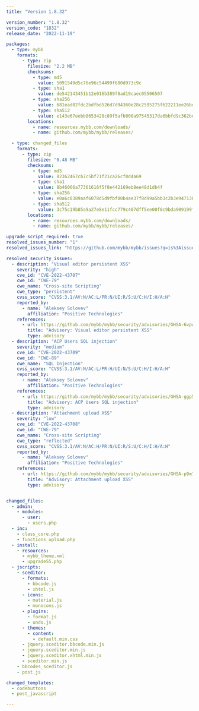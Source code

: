 ```yaml
---
title: "Version 1.8.32"

version_number: "1.8.32"
version_code: "1832"
release_date: "2022-11-19"

packages:
  - type: mybb
    formats:
      - type: zip
        filesize: "2.2 MB"
        checksums:
          - type: md5
            value: 5091549d5c76e96c54499f680d973c9c
          - type: sha1
            value: de542143451b12e016b389f8ad19caec05506507
          - type: sha256
            value: 681ead02fdc2bdfbd526d7d94360e28c2595275f622211ee26bdc0aa9bf3f9bd
          - type: sha512
            value: e143e67eebb8653428c89f5afb000a97545317da0bbfd9c362bd92341635a0542d41f32c8ef25e9d9cefcc4a779973bae2ca3fe13268858b243ada24af712200
        locations:
          - name: resources.mybb.com/downloads/
          - name: github.com/mybb/mybb/releases/

  - type: changed_files
    formats:
      - type: zip
        filesize: "0.48 MB"
        checksums:
          - type: md5
            value: 82362467cb7c5bf71f21ca26cf0d4a69
          - type: sha1
            value: 8b46066a77361616f5f8e442169eb8ee48d1db4f
          - type: sha256
            value: e0a6c0389aaf6078d5d9fbf00b4ae37f8d99a5bb3c2b3e9471381ddfec810cbb
          - type: sha512
            value: 3c75c19b85a9a27e8e11fcc779c407dff5ee00f0c9bda909199f69d2597cf6378c5e9c0559d4ea30e30cfba68d0b7b234ed821e11e7d066122b8d85f81d5b17c
        locations:
          - name: resources.mybb.com/downloads/
          - name: github.com/mybb/mybb/releases/

upgrade_script_required: true
resolved_issues_number: "1"
resolved_issues_link: "https://github.com/mybb/mybb/issues?q=is%3Aissue+is%3Aclosed+label%3As%3Aresolved+-label%3Adev-branch+milestone%3A1.8.32"

resolved_security_issues:
  - description: "Visual editor persistent XSS"
    severity: "high"
    cve_id: "CVE-2022-43707"
    cwe_id: "CWE-79"
    cwe_name: "Cross-site Scripting"
    cwe_type: "persistent"
    cvss_score: "CVSS:3.1/AV:N/AC:L/PR:N/UI:R/S:U/C:H/I:H/A:H"
    reported_by:
      - name: "Aleksey Solovev"
        affiliation: "Positive Technologies"
    references:
      - url: https://github.com/mybb/mybb/security/advisories/GHSA-6vpw-m83q-27px
        title: "Advisory: Visual editor persistent XSS"
        type: advisory
  - description: "ACP Users SQL injection"
    severity: "medium"
    cve_id: "CVE-2022-43709"
    cwe_id: "CWE-89"
    cwe_name: "SQL Injection"
    cvss_score: "CVSS:3.1/AV:N/AC:L/PR:H/UI:N/S:U/C:H/I:H/A:H"
    reported_by:
      - name: "Aleksey Solovev"
        affiliation: "Positive Technologies"
    references:
      - url: https://github.com/mybb/mybb/security/advisories/GHSA-ggp5-454p-867v
        title: "Advisory: ACP Users SQL injection"
        type: advisory
  - description: "Attachment upload XSS"
    severity: "low"
    cve_id: "CVE-2022-43708"
    cwe_id: "CWE-79"
    cwe_name: "Cross-site Scripting"
    cwe_type: "reflected"
    cvss_score: "CVSS:3.1/AV:N/AC:H/PR:N/UI:R/S:U/C:H/I:H/A:H"
    reported_by:
      - name: "Aleksey Solovev"
        affiliation: "Positive Technologies"
    references:
      - url: https://github.com/mybb/mybb/security/advisories/GHSA-p9m7-9qv4-x93w
        title: "Advisory: Attachment upload XSS"
        type: advisory


changed_files:
  - admin:
    - modules:
      - user:
        - users.php
  - inc:
    - class_core.php
    - functions_upload.php
  - install:
    - resources:
      - mybb_theme.xml
      - upgrade55.php
  - jscripts:
    - sceditor:
      - formats:
        - bbcode.js
        - xhtml.js
      - icons:
        - material.js
        - monocons.js
      - plugins:
        - format.js
        - undo.js
      - themes:
        - content:
          - default.min.css
      - jquery.sceditor.bbcode.min.js
      - jquery.sceditor.min.js
      - jquery.sceditor.xhtml.min.js
      - sceditor.min.js
    - bbcodes_sceditor.js
    - post.js

changed_templates:
  - codebuttons
  - post_javascript

---
```

